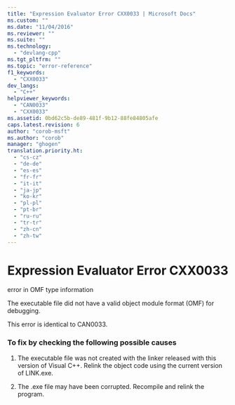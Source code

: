 ```yaml
---
title: "Expression Evaluator Error CXX0033 | Microsoft Docs"
ms.custom: ""
ms.date: "11/04/2016"
ms.reviewer: ""
ms.suite: ""
ms.technology: 
  - "devlang-cpp"
ms.tgt_pltfrm: ""
ms.topic: "error-reference"
f1_keywords: 
  - "CXX0033"
dev_langs: 
  - "C++"
helpviewer_keywords: 
  - "CAN0033"
  - "CXX0033"
ms.assetid: 0bd62c5b-de89-481f-9b12-88fe84805afe
caps.latest.revision: 6
author: "corob-msft"
ms.author: "corob"
manager: "ghogen"
translation.priority.ht: 
  - "cs-cz"
  - "de-de"
  - "es-es"
  - "fr-fr"
  - "it-it"
  - "ja-jp"
  - "ko-kr"
  - "pl-pl"
  - "pt-br"
  - "ru-ru"
  - "tr-tr"
  - "zh-cn"
  - "zh-tw"
---
```

# Expression Evaluator Error CXX0033
error in OMF type information  
  
 The executable file did not have a valid object module format (OMF) for debugging.  
  
 This error is identical to CAN0033.  
  
### To fix by checking the following possible causes  
  
1.  The executable file was not created with the linker released with this version of Visual C++. Relink the object code using the current version of LINK.exe.  
  
2.  The .exe file may have been corrupted. Recompile and relink the program.